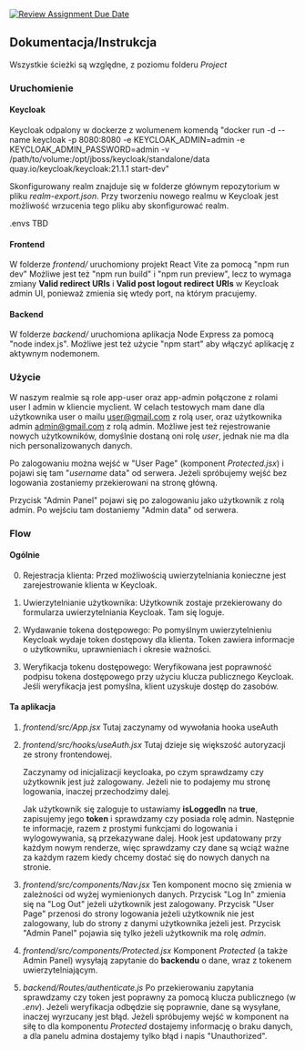 [![Review Assignment Due Date](https://classroom.github.com/assets/deadline-readme-button-24ddc0f5d75046c5622901739e7c5dd533143b0c8e959d652212380cedb1ea36.svg)](https://classroom.github.com/a/FadZhxrK)

## Dokumentacja/Instrukcja

Wszystkie ścieżki są względne, z poziomu folderu _Project_

### Uruchomienie

#### Keycloak

Keycloak odpalony w dockerze z wolumenem komendą "docker run -d --name keycloak -p 8080:8080 -e KEYCLOAK_ADMIN=admin -e KEYCLOAK_ADMIN_PASSWORD=admin -v /path/to/volume:/opt/jboss/keycloak/standalone/data quay.io/keycloak/keycloak:21.1.1 start-dev"

Skonfigurowany realm znajduje się w folderze głównym repozytorium w pliku _realm-export.json_. Przy tworzeniu nowego realmu w Keycloak jest możliwość wrzucenia tego pliku aby skonfigurować realm.

.envs TBD

#### Frontend

W folderze _frontend/_ uruchomiony projekt React Vite za pomocą "npm run dev"
Możliwe jest też "npm run build" i "npm run preview", lecz to wymaga zmiany **Valid redirect URIs** i **Valid post logout redirect URIs** w Keycloak admin UI, ponieważ zmienia się wtedy port, na którym pracujemy.

#### Backend

W folderze _backend/_ uruchomiona aplikacja Node Express za pomocą "node index.js". Możliwe jest też użycie "npm start" aby włączyć aplikację z aktywnym nodemonem.

### Użycie

W naszym realmie są role app-user oraz app-admin połączone z rolami user I admin w kliencie myclient. W celach testowych mam dane dla użytkownika user o mailu user@gmail.com z rolą user, oraz użytkownika admin admin@gmail.com z rolą admin. Możliwe jest też rejestrowanie nowych użytkowników, domyślnie dostaną oni rolę _user_, jednak nie ma dla nich personalizowanych danych.

Po zalogowaniu można wejść w "User Page" (komponent _Protected.jsx_) i pojawi się tam "_username_ data" od serwera. Jeżeli spróbujemy wejść bez logowania zostaniemy przekierowani na stronę główną.

Przycisk "Admin Panel" pojawi się po zalogowaniu jako użytkownik z rolą admin. Po wejściu tam dostaniemy "Admin data" od serwera.

### Flow

#### Ogólnie

0. Rejestracja klienta: Przed możliwością uwierzytelniania konieczne jest zarejestrowanie klienta w Keycloak.

1. Uwierzytelnianie użytkownika: Użytkownik zostaje przekierowany do formularza uwierzytelniania Keycloak. Tam się loguje.

2. Wydawanie tokena dostępowego: Po pomyślnym uwierzytelnieniu Keycloak wydaje token dostępowy dla klienta. Token zawiera informacje o użytkowniku, uprawnieniach i okresie ważności.

3. Weryfikacja tokenu dostępowego: Weryfikowana jest poprawność podpisu tokena dostępowego przy użyciu klucza publicznego Keycloak. Jeśli weryfikacja jest pomyślna, klient uzyskuje dostęp do zasobów.

#### Ta aplikacja

1. _frontend/src/App.jsx_
   Tutaj zaczynamy od wywołania hooka useAuth
2. _frontend/src/hooks/useAuth.jsx_
   Tutaj dzieje się większość autoryzacji ze strony frontendowej.

   Zaczynamy od inicjalizacji keycloaka, po czym sprawdzamy czy użytkownik jest już zalogowany. Jeżeli nie to podajemy mu stronę logowania, inaczej przechodzimy dalej.

   Jak użytkownik się zaloguje to ustawiamy **isLoggedIn** na **true**, zapisujemy jego **token** i sprawdzamy czy posiada rolę admin. Następnie te informacje, razem z prostymi funkcjami do logowania i wylogowywania, są przekazywane dalej. Hook jest updatowany przy każdym nowym renderze, więc sprawdzamy czy dane są wciąż ważne za każdym razem kiedy chcemy dostać się do nowych danych na stronie.

3. _frontend/src/components/Nav.jsx_
   Ten komponent mocno się zmienia w zależności od wyżej wymienionych danych. Przycisk "Log In" zmienia się na "Log Out" jeżeli użytkownik jest zalogowany. Przycisk "User Page" przenosi do strony logowania jeżeli użytkownik nie jest zalogowany, lub do strony z danymi użytkownika jeżeli jest. Przycisk "Admin Panel" pojawia się tylko jeżeli użytkownik ma rolę _admin_.

4. _frontend/src/components/Protected.jsx_
   Komponent _Protected_ (a także Admin Panel) wysyłają zapytanie do **backendu** o dane, wraz z tokenem uwierzytelniającym.

5. _backend/Routes/authenticate.js_
   Po przekierowaniu zapytania sprawdzamy czy token jest poprawny za pomocą klucza publicznego (w _.env_). Jeżeli weryfikacja odbędzie się poprawnie, dane są wysyłane, inaczej wyrzucany jest błąd. Jeżeli spróbujemy wejść w komponent na siłę to dla komponentu _Protected_ dostajemy informację o braku danych, a dla panelu admina dostajemy tylko błąd i napis "Unauthorized".
